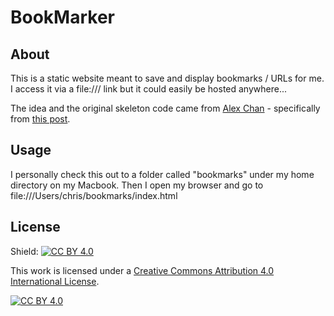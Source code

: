 # BookMarker

## About
This is a static website meant to save and display bookmarks / URLs for me.  I access it via a file:/// link but it could easily be hosted anywhere...

The idea and the original skeleton code came from [Alex Chan](https://alexwlchan.net/) - specifically from [this post](https://alexwlchan.net/2025/mildly-dynamic-websites/).

## Usage
I personally check this out to a folder called "bookmarks" under my home directory on my Macbook.  Then I open my browser and go to file:///Users/chris/bookmarks/index.html

## License
Shield: [![CC BY 4.0][cc-by-shield]][cc-by]

This work is licensed under a
[Creative Commons Attribution 4.0 International License][cc-by].

[![CC BY 4.0][cc-by-image]][cc-by]

[cc-by]: http://creativecommons.org/licenses/by/4.0/
[cc-by-image]: https://i.creativecommons.org/l/by/4.0/88x31.png
[cc-by-shield]: https://img.shields.io/badge/License-CC%20BY%204.0-lightgrey.svg
